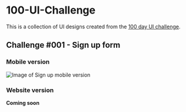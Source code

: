 # 100-UI-Challenge
This is a collection of UI designs created from the [100 day UI challenge](http://www.dailyui.co/).

## Challenge #001 - Sign up form

### Mobile version
![Image of Sign up mobile version](https://github.com/Dayan-Zhanchi/100-UI-Challenge/blob/master/%23001%20-%20Sign%20up/Sign%20up%20-%20mobile%20version%202.png)

### Website version
**Coming soon**
